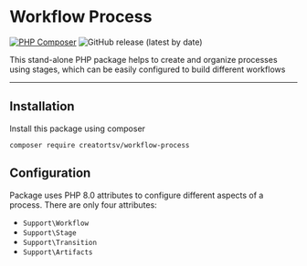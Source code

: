 # Workflow Process
[![PHP Composer](https://github.com/creatortsv/workflow/actions/workflows/php.yml/badge.svg)](https://github.com/creatortsv/workflow/actions/workflows/php.yml)
![GitHub release (latest by date)](https://img.shields.io/github/v/release/creatortsv/workflow-process)

This stand-alone PHP package helps to create and organize processes using stages, which can be easily configured to build different workflows
***
## Installation
Install this package using composer
```
composer require creatortsv/workflow-process
```
## Configuration
Package uses PHP 8.0 attributes to configure different aspects of a process. There are only four attributes:

- `Support\Workflow`
- `Support\Stage`
- `Support\Transition`
- `Support\Artifacts`